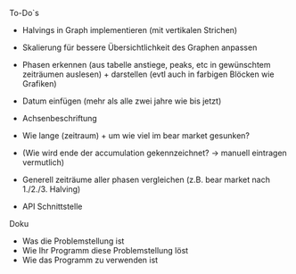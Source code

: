 To-Do`s
-	Halvings in Graph implementieren (mit vertikalen Strichen)
-	Skalierung für bessere Übersichtlichkeit des Graphen anpassen
-	Phasen erkennen (aus tabelle anstiege, peaks, etc in gewünschtem zeiträumen auslesen) + darstellen (evtl auch in farbigen Blöcken wie Grafiken)
-	Datum einfügen (mehr als alle zwei jahre wie bis jetzt)
-	Achsenbeschriftung
-	Wie lange (zeitraum) + um wie viel im bear market gesunken?
-	(Wie wird ende der accumulation gekennzeichnet? -> manuell eintragen vermutlich)
-	Generell zeiträume aller phasen vergleichen (z.B. bear market nach 1./2./3. Halving)

- API Schnittstelle



Doku
-	Was die Problemstellung ist
-	Wie Ihr Programm diese Problemstellung löst
-	Wie das Programm zu verwenden ist
